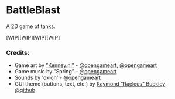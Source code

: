 # BattleBlast

A 2D game of tanks. 

[WIP][WIP][WIP][WIP]

### Credits:
* Game art by ["Kenney.nl"](https://kenney.nl) - [@opengameart](https://opengameart.org/content/top-down-tanks-redux), [@opengameart](https://opengameart.org/content/smoke-particle-assets)
* Game music by "Spring" - [@opengameart](https://opengameart.org/content/victory-victory-victory)
* Sounds by 'dklon' - [@opengameart](https://opengameart.org/users/dklon)
* GUI theme (buttons, text, etc.) by [Raymond "Raeleus" Buckley](https://ray3k.wordpress.com/software/skin-composer-for-libgdx/) - [@github](https://github.com/czyzby/gdx-skins/tree/master/star-soldier)
